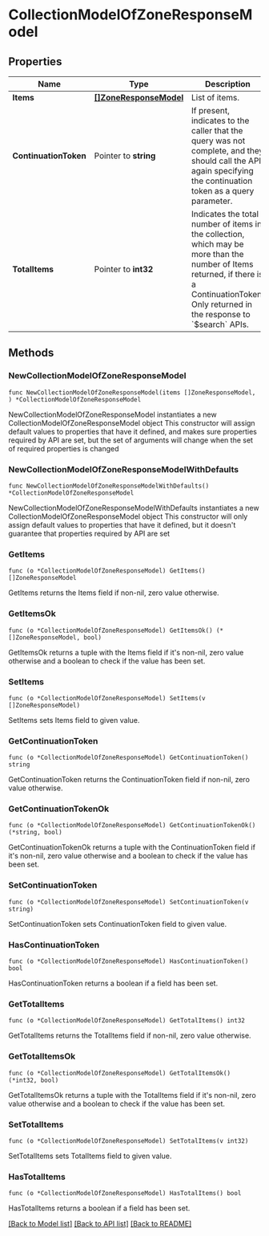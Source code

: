 # CollectionModelOfZoneResponseModel

## Properties

Name | Type | Description | Notes
------------ | ------------- | ------------- | -------------
**Items** | [**[]ZoneResponseModel**](ZoneResponseModel.md) | List of items. | 
**ContinuationToken** | Pointer to **string** | If present, indicates to the caller that the query was not complete, and they should call the API again specifying the continuation token as a query parameter. | [optional] 
**TotalItems** | Pointer to **int32** | Indicates the total number of items in the collection, which may be more than the number of Items returned, if there is a ContinuationToken.  Only returned in the response to &#x60;$search&#x60; APIs. | [optional] 

## Methods

### NewCollectionModelOfZoneResponseModel

`func NewCollectionModelOfZoneResponseModel(items []ZoneResponseModel, ) *CollectionModelOfZoneResponseModel`

NewCollectionModelOfZoneResponseModel instantiates a new CollectionModelOfZoneResponseModel object
This constructor will assign default values to properties that have it defined,
and makes sure properties required by API are set, but the set of arguments
will change when the set of required properties is changed

### NewCollectionModelOfZoneResponseModelWithDefaults

`func NewCollectionModelOfZoneResponseModelWithDefaults() *CollectionModelOfZoneResponseModel`

NewCollectionModelOfZoneResponseModelWithDefaults instantiates a new CollectionModelOfZoneResponseModel object
This constructor will only assign default values to properties that have it defined,
but it doesn't guarantee that properties required by API are set

### GetItems

`func (o *CollectionModelOfZoneResponseModel) GetItems() []ZoneResponseModel`

GetItems returns the Items field if non-nil, zero value otherwise.

### GetItemsOk

`func (o *CollectionModelOfZoneResponseModel) GetItemsOk() (*[]ZoneResponseModel, bool)`

GetItemsOk returns a tuple with the Items field if it's non-nil, zero value otherwise
and a boolean to check if the value has been set.

### SetItems

`func (o *CollectionModelOfZoneResponseModel) SetItems(v []ZoneResponseModel)`

SetItems sets Items field to given value.


### GetContinuationToken

`func (o *CollectionModelOfZoneResponseModel) GetContinuationToken() string`

GetContinuationToken returns the ContinuationToken field if non-nil, zero value otherwise.

### GetContinuationTokenOk

`func (o *CollectionModelOfZoneResponseModel) GetContinuationTokenOk() (*string, bool)`

GetContinuationTokenOk returns a tuple with the ContinuationToken field if it's non-nil, zero value otherwise
and a boolean to check if the value has been set.

### SetContinuationToken

`func (o *CollectionModelOfZoneResponseModel) SetContinuationToken(v string)`

SetContinuationToken sets ContinuationToken field to given value.

### HasContinuationToken

`func (o *CollectionModelOfZoneResponseModel) HasContinuationToken() bool`

HasContinuationToken returns a boolean if a field has been set.

### GetTotalItems

`func (o *CollectionModelOfZoneResponseModel) GetTotalItems() int32`

GetTotalItems returns the TotalItems field if non-nil, zero value otherwise.

### GetTotalItemsOk

`func (o *CollectionModelOfZoneResponseModel) GetTotalItemsOk() (*int32, bool)`

GetTotalItemsOk returns a tuple with the TotalItems field if it's non-nil, zero value otherwise
and a boolean to check if the value has been set.

### SetTotalItems

`func (o *CollectionModelOfZoneResponseModel) SetTotalItems(v int32)`

SetTotalItems sets TotalItems field to given value.

### HasTotalItems

`func (o *CollectionModelOfZoneResponseModel) HasTotalItems() bool`

HasTotalItems returns a boolean if a field has been set.


[[Back to Model list]](../README.md#documentation-for-models) [[Back to API list]](../README.md#documentation-for-api-endpoints) [[Back to README]](../README.md)


